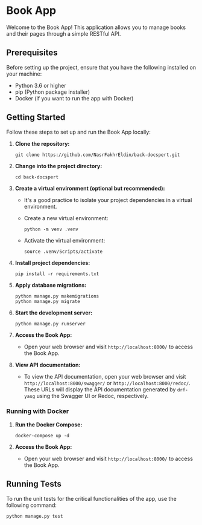 # Book App

Welcome to the Book App! This application allows you to manage books and their pages through a simple RESTful API.

## Prerequisites

Before setting up the project, ensure that you have the following installed on your machine:

- Python 3.6 or higher
- pip (Python package installer)
- Docker (if you want to run the app with Docker)

## Getting Started

Follow these steps to set up and run the Book App locally:

1. **Clone the repository:**

   ```
   git clone https://github.com/NasrFakhrEldin/back-docspert.git
   ```

2. **Change into the project directory:**

   ```
   cd back-docspert
   ```

3. **Create a virtual environment (optional but recommended):**

   - It's a good practice to isolate your project dependencies in a virtual environment.

   - Create a new virtual environment:

     ```
     python -m venv .venv
     ```

   - Activate the virtual environment:

       ```
       source .venv/Scripts/activate
       ```


4. **Install project dependencies:**

   ```
   pip install -r requirements.txt
   ```

5. **Apply database migrations:**

   ```
   python manage.py makemigrations
   python manage.py migrate
   ```

6. **Start the development server:**

   ```
   python manage.py runserver
   ```

7. **Access the Book App:**

   - Open your web browser and visit `http://localhost:8000/` to access the Book App.

8. **View API documentation:**

   - To view the API documentation, open your web browser and visit `http://localhost:8000/swagger/` or `http://localhost:8000/redoc/`. These URLs will display the API documentation generated by `drf-yasg` using the Swagger UI or Redoc, respectively.

### Running with Docker

1. **Run the Docker Compose:**

   ```
   docker-compose up -d
   ```

2. **Access the Book App:**

   - Open your web browser and visit `http://localhost:8000/` to access the Book App.

## Running Tests

To run the unit tests for the critical functionalities of the app, use the following command:

```shell
python manage.py test
```